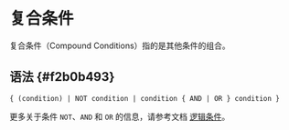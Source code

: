 复合条件 
=========================



复合条件（Compound Conditions）指的是其他条件的组合。

语法 {#f2b0b493}
--------------

    { (condition) | NOT condition | condition { AND | OR } condition }



更多关于条件 `NOT`、`AND` 和 `OR` 的信息，请参考文档 [逻辑条件](t1988710.html#topic-1988710)。
